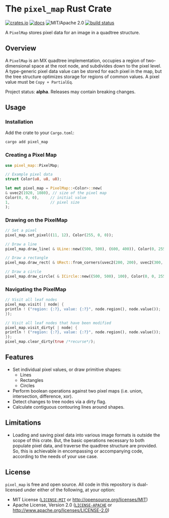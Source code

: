 # The `pixel_map` Rust Crate

[![crates.io](https://img.shields.io/crates/v/pixel_map)](https://crates.io/crates/pixel_map)
[![docs](https://docs.rs/pixel_map/badge.svg)](https://docs.rs/pixel_map/)
![MIT/Apache 2.0](https://img.shields.io/badge/license-MIT%2FApache-blue.svg)
[![build status](https://github.com/DonkulosisLabs/pixel_map_rs/actions/workflows/ci.yml/badge.svg)](https://github.com/donkulosislabs/pixel_map_rs/actions?query=workflow%3A%22ci%22)

A `PixelMap` stores pixel data for an image in a quadtree structure.

## Overview

A `PixelMap` is an MX quadtree implementation, occupies a region of two-dimensional space at the
root node, and subdivides down to the pixel level. A type-generic pixel data value can be stored
for each pixel in the map, but the tree structure optimizes storage for regions of common values.
A pixel value must be `Copy + PartialEq`.

Project status: **alpha**. Releases may contain breaking changes.

## Usage

### Installation

Add the crate to your `Cargo.toml`:

```bash
cargo add pixel_map
```

### Creating a Pixel Map

```rust
use pixel_map::PixelMap;

// Example pixel data
struct Color(u8, u8, u8);

let mut pixel_map = PixelMap::<Color>::new(
& uvec2(1920, 1080), // size of the pixel map
Color(0, 0, 0),     // initial value
1,                  // pixel size
);

```

### Drawing on the PixelMap

```rust
// Set a pixel
pixel_map.set_pixel((11, 12), Color(255, 0, 0));

// Draw a line
pixel_map.draw_line( & ULine::new((500, 500), (600, 400)), Color(0, 255, 0));

// Draw a rectangle
pixel_map.draw_rect( & URect::from_corners(uvec2(200, 200), uvec2(300, 300)), Color(0, 0, 255));

// Draw a circle
pixel_map.draw_circle( & ICircle::new((500, 500), 100), Color(0, 0, 255));
```

### Navigating the PixelMap

```rust
// Visit all leaf nodes
pixel_map.visit( | node| {
println ! ("region: {:?}, value: {:?}", node.region(), node.value());
});

// Visit all leaf nodes that have been modified
pixel_map.visit_dirty( | node| {
println ! ("region: {:?}, value: {:?}", node.region(), node.value());
});
pixel_map.clear_dirty(true /*recurse*/);
```

## Features

* Set individual pixel values, or draw primitive shapes:
    * Lines
    * Rectangles
    * Circles
* Perform boolean operations against two pixel maps (i.e. union, intersection, difference, xor).
* Detect changes to tree nodes via a dirty flag.
* Calculate contiguous contouring lines around shapes.

## Limitations

* Loading and saving pixel data into various image formats is outside the scope of this crate. But,
  the basic operations necessary to both populate pixel data, and traverse the quadtree structure
  are provided. So, this is achievable in encompassing or accompanying code, according to the needs
  of your use case.

## License

`pixel_map` is free and open source. All code in this repository is dual-licensed under
either of the following, at your option:

* MIT License ([`LICENSE-MIT`](LICENSE-MIT) or http://opensource.org/licenses/MIT)
* Apache License, Version 2.0 ([`LICENSE-APACHE`](LICENSE-APACHE) or http://www.apache.org/licenses/LICENSE-2.0)

